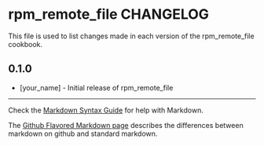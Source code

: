 rpm_remote_file CHANGELOG
=========================

This file is used to list changes made in each version of the rpm_remote_file cookbook.

0.1.0
-----
- [your_name] - Initial release of rpm_remote_file

- - -
Check the [Markdown Syntax Guide](http://daringfireball.net/projects/markdown/syntax) for help with Markdown.

The [Github Flavored Markdown page](http://github.github.com/github-flavored-markdown/) describes the differences between markdown on github and standard markdown.
